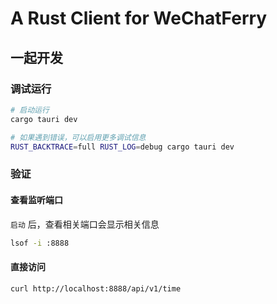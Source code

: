 # A Rust Client for WeChatFerry

## 一起开发
### 调试运行
```sh
# 启动运行
cargo tauri dev

# 如果遇到错误，可以启用更多调试信息
RUST_BACKTRACE=full RUST_LOG=debug cargo tauri dev
```

### 验证
#### 查看监听端口
`启动` 后，查看相关端口会显示相关信息
```sh
lsof -i :8888
```

#### 直接访问
```sh
curl http://localhost:8888/api/v1/time
```
